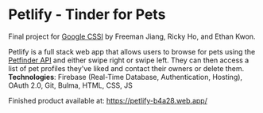 # Petlify - Tinder for Pets
Final project for [Google CSSI](https://buildyourfuture.withgoogle.com/programs/computer-science-summer-institute/) by Freeman Jiang, Ricky Ho, and Ethan Kwon.

Petlify is a full stack web app that allows users to browse for pets using the [Petfinder API](https://www.petfinder.com/developers/) and either swipe right or swipe left. They can then access a list of pet profiles they've liked and contact their owners or delete them.
**Technologies**: Firebase (Real-Time Database, Authentication, Hosting), OAuth 2.0, Git, Bulma, HTML, CSS, JS

Finished product available at: 
https://petlify-b4a28.web.app/

